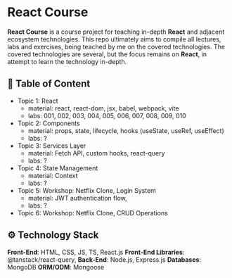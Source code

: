 # React Course

**React Course** is a course project for teaching in-depth **React** and adjacent ecosystem technologies. This repo ultimately aims to compile all lectures, labs and exercises, being teached by me on the covered technologies. The covered technologies are several, but the focus remains on **React**, in attempt to learn the technology in-depth.

## :pencil: Table of Content
- Topic 1: React
    - material: react, react-dom, jsx, babel, webpack, vite
    - labs: 001, 002, 003, 004, 005, 006, 007, 008, 009, 010
- Topic 2: Components
    - material: props, state, lifecycle, hooks (useState, useRef, useEffect)
    - labs: ?
- Topic 3: Services Layer
    - material: Fetch API, custom hooks, react-query
    - labs: ?
- Topic 4: State Management
    - material: Context
    - labs: ?
- Topic 5: Workshop: Netflix Clone, Login System
    - material: JWT authentication flow,
    - labs: ?
- Topic 6: Workshop: Netflix Clone, CRUD Operations

## :gear: Technology Stack
**Front-End**: HTML, CSS, JS, TS, React.js
**Front-End Libraries**: @tanstack/react-query, 
**Back-End**: Node.js, Express.js
**Databases**: MongoDB
**ORM/ODM**: Mongoose